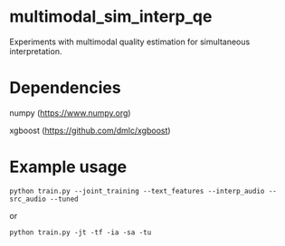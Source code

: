 # multimodal_sim_interp_qe
Experiments with multimodal quality estimation for simultaneous interpretation.

# Dependencies

numpy (https://www.numpy.org)

xgboost (https://github.com/dmlc/xgboost)

# Example usage

```[bash]
python train.py --joint_training --text_features --interp_audio --src_audio --tuned
```
or
```[bash]
python train.py -jt -tf -ia -sa -tu
```
